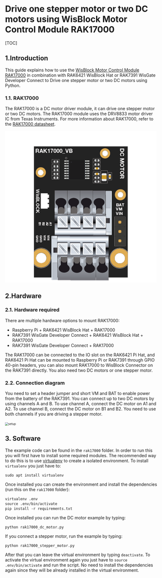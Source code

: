 # Drive one stepper motor or two DC motors using WisBlock Motor Control Module RAK17000

[TOC]

## 1.Introduction

This guide explains how to use the [WisBlock Motor Control Module RAK17000](https://store.rakwireless.com/products/motor-control-module-rak17000) in combination with RAK6421 WisBlock Hat or RAK7391 WisGate Developer Connect to Drive one stepper motor or two DC motors using Python.

### 1.1. RAK17000

The RAK17000 is a DC motor driver module, it can drive one stepper motor or two DC motors. The RAK17000 module uses the DRV8833 motor driver IC from Texas Instruments. For more information about RAK17000, refer to the [RAK17000 datasheet](https://docs.rakwireless.com/Product-Categories/WisBlock/RAK17000/Datasheet/#overview).

<img src="assets/rak17000.png" alt="rak17000" style="zoom:50%;" />

## 2.Hardware

### 2.1. Hardware required 

There are multiple hardware options to mount RAK17000:

- Raspberry Pi + RAK6421 WisBlock Hat + RAK17000
- RAK7391 WisGate Developer Connect +  RAK6421 WisBlock Hat + RAK17000
- RAK7391 WisGate Developer Connect + RAK17000

The RAK17000 can be connected to the IO slot on the RAK6421 Pi Hat, and RAK6421 Pi Hat can be mounted to Raspberry Pi or RAK7391 through GPIO 40-pin headers,  you can also mount RAK17000 to WisBlock Connector on the RAK7391 directly. You also need two DC motors or one stepper motor.

### 2.2. Connection diagram

You need to set a header jumper and short VM and BAT to enable power from the battery of the RAK7391. You can connect up to two DC motors by using channels A and B. To use channel A, connect the DC motor on A1 and A2. To use channel B, connect the DC motor on B1 and B2. You need to use both channels if you are driving a stepper motor.

<img src="assets/setup.jpg" alt="setup" style="zoom:67%;" />



## 3. Software

The example code can be found in the `rak17000` folder. In order to run this you will first have to install some required modules. The recommended way to do this is to use [virtualenv](https://virtualenv.pypa.io/en/latest/) to create a isolated environment. To install `virtualenv` you just have to:

```
sudo apt install virtualenv
```

Once installed you can create the environment and install the dependencies (run this on the `rak17000` folder):

```
virtualenv .env
source .env/bin/activate
pip install -r requirements.txt
```

Once installed you can run the DC motor example by typing:

```
python rak17000_dc_motor.py
```

If you connect a stepper motor, run the example by typing:

```
python rak17000_stepper_motor.py
```

After that you can leave the virtual environment by typing `deactivate`. To activate the virtual environment again you just have to `source .env/bin/activate` and run the script. No need to install the dependencies again since they will be already installed in the virtual environment.
